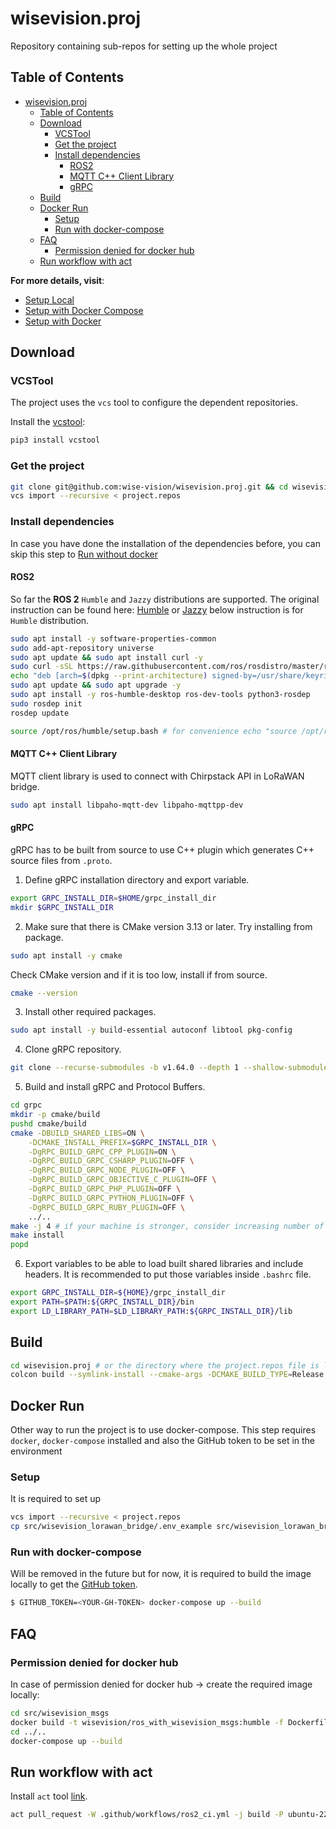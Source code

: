 # wisevision.proj
Repository containing sub-repos for setting up the whole project


## Table of Contents

- [wisevision.proj](#wisevisionproj)
  - [Table of Contents](#table-of-contents)
  - [Download](#download)
    - [VCSTool](#vcstool)
    - [Get the project](#get-the-project)
    - [Install dependencies](#install-dependencies)
      - [ROS2](#ros2)
      - [MQTT C++ Client Library](#mqtt-c-client-library)
      - [gRPC](#grpc)
  - [Build](#build)
  - [Docker Run](#docker-run)
    - [Setup](#setup)
    - [Run with docker-compose](#run-with-docker-compose)
  - [FAQ](#faq)
    - [Permission denied for docker hub](#permission-denied-for-docker-hub)
  - [Run workflow with act](#run-workflow-with-act)

**For more details, visit**:
- [Setup Local](setup_local.md)
- [Setup with Docker Compose](setup_with_docker_compose.md)
- [Setup with Docker](setup_with_docker.md)

## Download 

### VCSTool

The project uses the `vcs` tool to configure the dependent repositories.

Install the [vcstool](https://github.com/dirk-thomas/vcstool):

```bash
pip3 install vcstool
```

### Get the project
```bash
git clone git@github.com:wise-vision/wisevision.proj.git && cd wisevision.proj # git checkout 2411 # (or any other branch/tag) 
vcs import --recursive < project.repos
```


### Install dependencies

In case you have done the installation of the dependencies before, you can skip this step to [Run without docker](#run-without-docker)

#### ROS2

So far the **ROS 2** `Humble` and `Jazzy` distributions are supported. The original instruction can be found here: [Humble](https://docs.ros.org/en/humble/Installation.html) or [Jazzy](https://docs.ros.org/en/jazzy/Installation.html) below instruction is for `Humble` distribution.

```bash
sudo apt install -y software-properties-common
sudo add-apt-repository universe
sudo apt update && sudo apt install curl -y
sudo curl -sSL https://raw.githubusercontent.com/ros/rosdistro/master/ros.key -o /usr/share/keyrings/ros-archive-keyring.gpg
echo "deb [arch=$(dpkg --print-architecture) signed-by=/usr/share/keyrings/ros-archive-keyring.gpg] http://packages.ros.org/ros2/ubuntu $(. /etc/os-release && echo $UBUNTU_CODENAME) main" | sudo tee /etc/apt/sources.list.d/ros2.list > /dev/null
sudo apt update && sudo apt upgrade -y
sudo apt install -y ros-humble-desktop ros-dev-tools python3-rosdep
sudo rosdep init
rosdep update

source /opt/ros/humble/setup.bash # for convenience echo "source /opt/ros/humble/setup.bash" >> ~/.bashrc
```

#### MQTT C++ Client Library

MQTT client library is used to connect with Chirpstack API in LoRaWAN bridge.

```bash
sudo apt install libpaho-mqtt-dev libpaho-mqttpp-dev
```

#### gRPC

gRPC has to be built from source to use C++ plugin which generates C++ source files from `.proto`.

1. Define gRPC installation directory and export variable.
```bash
export GRPC_INSTALL_DIR=$HOME/grpc_install_dir
mkdir $GRPC_INSTALL_DIR
```

2. Make sure that there is CMake version 3.13 or later. Try installing from package.
```bash
sudo apt install -y cmake
```
Check CMake version and if it is too low, install if from source.
```bash
cmake --version
```

3. Install other required packages.
```bash
sudo apt install -y build-essential autoconf libtool pkg-config
```

4. Clone gRPC repository.
```bash
git clone --recurse-submodules -b v1.64.0 --depth 1 --shallow-submodules https://github.com/grpc/grpc
```

5. Build and install gRPC and Protocol Buffers.
```bash
cd grpc
mkdir -p cmake/build
pushd cmake/build
cmake -DBUILD_SHARED_LIBS=ON \
    -DCMAKE_INSTALL_PREFIX=$GRPC_INSTALL_DIR \
    -DgRPC_BUILD_GRPC_CPP_PLUGIN=ON \
    -DgRPC_BUILD_GRPC_CSHARP_PLUGIN=OFF \
    -DgRPC_BUILD_GRPC_NODE_PLUGIN=OFF \
    -DgRPC_BUILD_GRPC_OBJECTIVE_C_PLUGIN=OFF \
    -DgRPC_BUILD_GRPC_PHP_PLUGIN=OFF \
    -DgRPC_BUILD_GRPC_PYTHON_PLUGIN=OFF \
    -DgRPC_BUILD_GRPC_RUBY_PLUGIN=OFF \
    ../..
make -j 4 # if your machine is stronger, consider increasing number of jobs or skip it altogether to run without constraints
make install
popd
```

6. Export variables to be able to load built shared libraries and include headers. It is recommended to put those variables inside `.bashrc` file.
```bash
export GRPC_INSTALL_DIR=${HOME}/grpc_install_dir
export PATH=$PATH:${GRPC_INSTALL_DIR}/bin
export LD_LIBRARY_PATH=$LD_LIBRARY_PATH:${GRPC_INSTALL_DIR}/lib
```

## Build

```bash
cd wisevision.proj # or the directory where the project.repos file is located
colcon build --symlink-install --cmake-args -DCMAKE_BUILD_TYPE=Release
```
<!-- ## Run without docker -->
<!---->
<!-- ```bash -->
<!-- source install/setup.bash -->
<!-- ``` -->
<!---->
<!-- TODO: Add the one liner to run the project -->

## Docker Run

Other way to run the project is to use docker-compose. This step requires `docker`, `docker-compose` installed and also the GitHub token to be set in the environment

### Setup

It is required to set up 

```bash
vcs import --recursive < project.repos
cp src/wisevision_lorawan_bridge/.env_example src/wisevision_lorawan_bridge/.env  
```

### Run with docker-compose

Will be removed in the future but for now, it is required to build the image locally to get the [GitHub token](https://docs.github.com/en/authentication/keeping-your-account-and-data-secure/managing-your-personal-access-tokens).

```bash
$ GITHUB_TOKEN=<YOUR-GH-TOKEN> docker-compose up --build  
```

## FAQ

### Permission denied for docker hub

In case of permission denied for docker hub -> create the required image locally:

``` bash
cd src/wisevision_msgs
docker build -t wisevision/ros_with_wisevision_msgs:humble -f Dockerfile .
cd ../..
docker-compose up --build
```

## Run workflow with act

Install `act` tool [link](https://github.com/nektos/act).

```bash
act pull_request -W .github/workflows/ros2_ci.yml -j build -P ubuntu-22.04=catthehacker/ubuntu:act-22.04 --secret SSH_KEY="$(cat path/to/your/private_key)"
```
